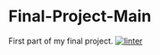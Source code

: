 # Final-Project-Main
First part of my final project.
 [![linter](https://github.com/Hannah-Jurewicz-Turner/Final-Project-Main/workflows/linter/badge.svg)](https://github.com/marketplace/actions/super-linter)
